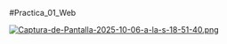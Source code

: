 #Practica_01_Web


[![Captura-de-Pantalla-2025-10-06-a-la-s-18-51-40.png](https://i.postimg.cc/pXWFnfbY/Captura-de-Pantalla-2025-10-06-a-la-s-18-51-40.png)](https://postimg.cc/5jr0hFt6)
